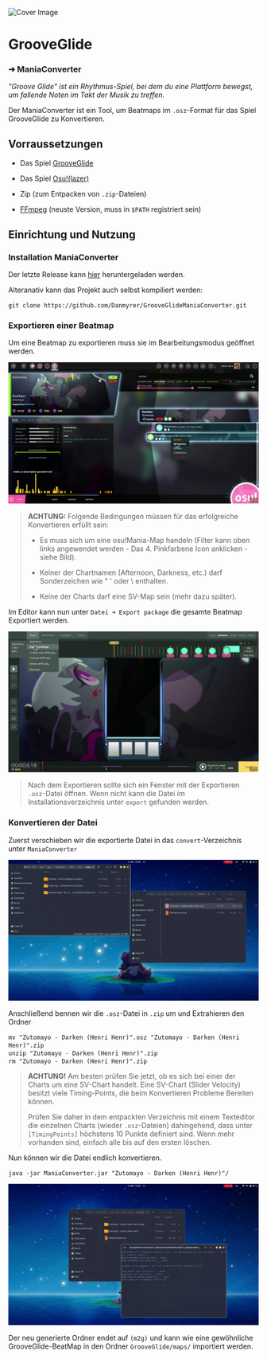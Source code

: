 ![Cover Image](https://repository-images.githubusercontent.com/604114394/e46212af-96d7-4ffe-a10b-da10ab3c5c12)

# GrooveGlide

### ➜ ManiaConverter

*"Groove Glide" ist ein Rhythmus-Spiel, bei dem du eine Plattform bewegst, um fallende Noten im Takt der Musik zu treffen.*

Der ManiaConverter ist ein Tool, um Beatmaps im `.osz`-Format für das Spiel GrooveGlide zu Konvertieren.

## Vorraussetzungen

- Das Spiel [GrooveGlide](https://github.com/Danmyrer/GrooveGlide)

- Das Spiel [Osu!(lazer)](https://lazer.ppy.sh/home/download) 

- Zip (zum Entpacken von `.zip`-Dateien)

- [FFmpeg](https://ffmpeg.org/download.html) (neuste Version, muss in `$PATH` registriert sein)

## Einrichtung und Nutzung

### Installation ManiaConverter

Der letzte Release kann [hier](https://github.com/Danmyrer/GrooveGlideManiaConverter/releases/latest) heruntergeladen werden.

Alteranativ kann das Projekt auch selbst kompiliert werden:

```shell
git clone https://github.com/Danmyrer/GrooveGlideManiaConverter.git
```

### Exportieren einer Beatmap

Um eine Beatmap zu exportieren muss sie im Bearbeitungsmodus geöffnet werden.

![Map im Bearbeitungsmodus öffnen](doc/res/map_bearbeiten.png)

> **ACHTUNG:** Folgende Bedingungen müssen für das erfolgreiche Konvertieren erfüllt sein:
> 
> - Es muss sich um eine osu!Mania-Map handeln (Filter kann oben links angewendet werden - Das 4. Pinkfarbene Icon anklicken - siehe Bild).
> 
> - Keiner der Chartnamen (Afternoon, Darkness, etc.) darf Sonderzeichen wie " ' oder \ enthalten.
> 
> - Keine der Charts darf eine SV-Map sein (mehr dazu später).

Im Editor kann nun unter  `Datei ➜ Export package` die gesamte Beatmap Exportiert werden.

![Export Package](doc/res/export_map.png)

> Nach dem Exportieren sollte sich ein Fenster mit der Exportieren `.osz`-Datei öffnen. Wenn nicht kann die Datei im Installationsverzeichnis unter `export` gefunden werden.

### Konvertieren der Datei

Zuerst verschieben wir die exportierte Datei in das `convert`-Verzeichnis unter `ManiaConverter`

![osz in convert](doc/res/osz_in_convert.png)

Anschließend bennen wir die `.osz`-Datei in `.zip` um und Extrahieren den Ordner

```shell
mv "Zutomayo - Darken (Henri Henr)".osz "Zutomayo - Darken (Henri Henr)".zip
unzip "Zutomayo - Darken (Henri Henr)".zip
rm "Zutomayo - Darken (Henri Henr)".zip
```

> **ACHTUNG!** Am besten prüfen Sie jetzt, ob es sich bei einer der Charts um eine SV-Chart handelt. Eine SV-Chart (Slider Velocity) besitzt viele Timing-Points, die beim Konvertieren Probleme Bereiten können. 
> 
> Prüfen Sie daher in dem entpackten Verzeichnis mit einem Texteditor die einzelnen Charts (wieder `.osz`-Dateien) dahingehend, dass unter `[TimingPoints]` höchstens 10 Punkte definiert sind. Wenn mehr vorhanden sind, einfach alle bis auf den ersten löschen.

Nun können wir die Datei endlich konvertieren.

```shell
java -jar ManiaConverter.jar "Zutomayo - Darken (Henri Henr)"/
```

 ![convert_log](doc/res/convert_log.png)

Der neu generierte Ordner endet auf `(m2g)` und kann wie eine gewöhnliche GrooveGlide-BeatMap in den Ordner `GrooveGlide/maps/` importiert werden.

